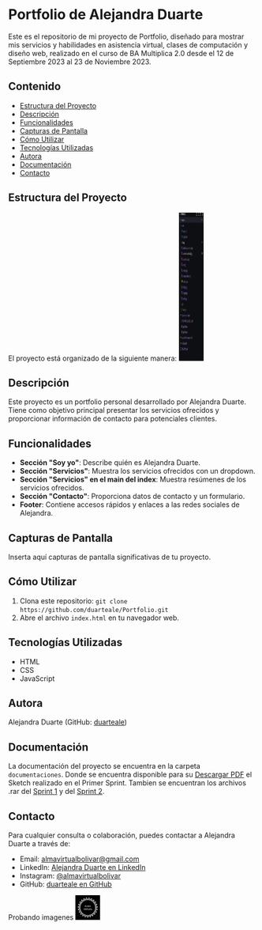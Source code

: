 # Portfolio de Alejandra Duarte

Este es el repositorio de mi proyecto de Portfolio, diseñado para mostrar mis servicios y habilidades en asistencia virtual, clases de computación y diseño web, realizado en el curso de BA Multiplica 2.0 desde el 12 de Septiembre 2023 al 23 de Noviembre 2023.

## Contenido

- [Estructura del Proyecto](#estructura-del-proyecto)
- [Descripción](#descripción)
- [Funcionalidades](#funcionalidades)
- [Capturas de Pantalla](#capturas-de-pantalla)
- [Cómo Utilizar](#cómo-utilizar)
- [Tecnologías Utilizadas](#tecnologías-utilizadas)
- [Autora](#autora)
- [Documentación](#documentación)
- [Contacto](#contacto)

## Estructura del Proyecto

El proyecto está organizado de la siguiente manera:
<img src="./assets/img/estructura.PNG" alt="Estructura" width="50" height="300">

## Descripción

Este proyecto es un portfolio personal desarrollado por Alejandra Duarte. Tiene como objetivo principal presentar los servicios ofrecidos y proporcionar información de contacto para potenciales clientes.

## Funcionalidades

- **Sección "Soy yo"**: Describe quién es Alejandra Duarte.
- **Sección "Servicios"**: Muestra los servicios ofrecidos con un dropdown.
- **Sección "Servicios" en el main del index**: Muestra resúmenes de los servicios ofrecidos.
- **Sección "Contacto"**: Proporciona datos de contacto y un formulario.
- **Footer**: Contiene accesos rápidos y enlaces a las redes sociales de Alejandra.

## Capturas de Pantalla

Inserta aquí capturas de pantalla significativas de tu proyecto.

## Cómo Utilizar

1. Clona este repositorio: `git clone https://github.com/duarteale/Portfolio.git`
2. Abre el archivo `index.html` en tu navegador web.

## Tecnologías Utilizadas

- HTML
- CSS
- JavaScript

## Autora

Alejandra Duarte (GitHub: [duarteale](https://github.com/duarteale))

## Documentación

La documentación del proyecto se encuentra en la carpeta `documentaciones`.
Donde se encuentra disponible para su [Descargar PDF](./documentaciones/SketchOctubre2023.pdf) el Sketch realizado en el Primer Sprint.
Tambien se encuentran los archivos .rar del [Sprint 1](./documentaciones/Sprint1.rar)  y del [Sprint 2](./documentaciones/Sprint2.rar).

## Contacto

Para cualquier consulta o colaboración, puedes contactar a Alejandra Duarte a través de:

- Email: [almavirtualbolivar@gmail.com](mailto:almavirtualbolivar@gmail.com)
- LinkedIn: [Alejandra Duarte en LinkedIn](https://www.linkedin.com/in/duarteale)
- Instagram: [@almavirtualbolivar](https://www.instagram.com/almavirtualbolivar)
- GitHub: [duarteale en GitHub](https://github.com/duarteale)


Probando imagenes
<img src="./assets/img/logo.png" alt="Logo de Alma Virtual" width="50" height="50">